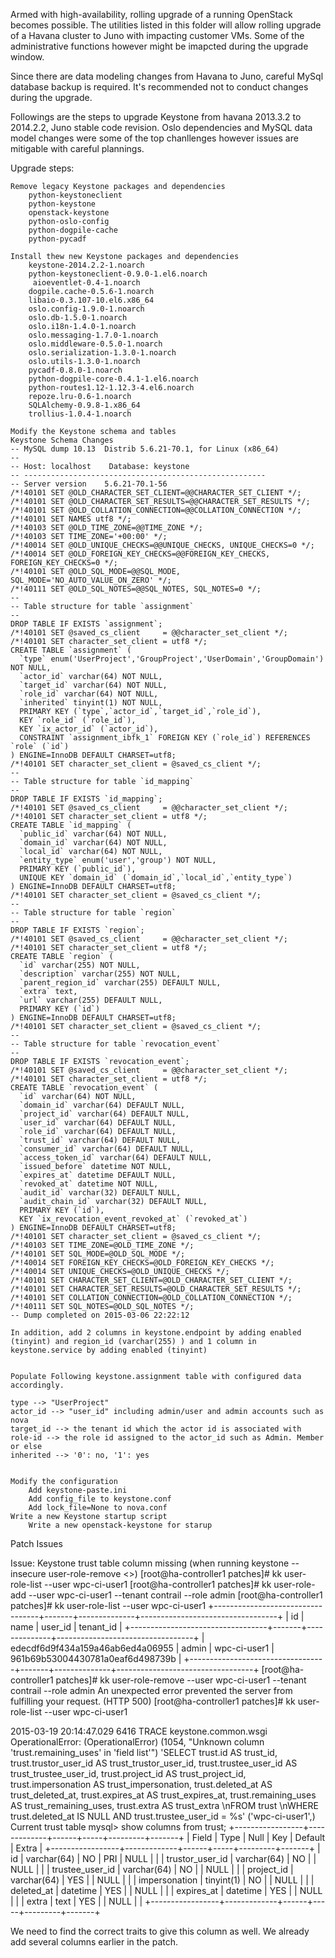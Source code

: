 Armed with high-availability, rolling upgrade of a running OpenStack becomes possible. The utilities listed in this folder will allow rolling upgrade of a Havana cluster to Juno with impacting customer VMs. Some of the administrative functions however might be imapcted during the upgrade window.

Since there are data modeling changes from Havana to Juno, careful MySql database backup is required. It's recommended not to conduct changes during the upgrade.

Followings are the steps to upgrade Keystone from havana 2013.3.2 to 2014.2.2, Juno stable code revision. Oslo dependencies and MySQL data model changes were some of the top chanllenges however issues are mitigable with careful plannings.  

Upgrade steps:


    Remove legacy Keystone packages and dependencies
        python-keystoneclient
        python-keystone 
        openstack-keystone
        python-oslo-config
        python-dogpile-cache
        python-pycadf

    Install thew new Keystone packages and dependencies
        keystone-2014.2.2-1.noarch
        python-keystoneclient-0.9.0-1.el6.noarch
         aioeventlet-0.4-1.noarch  
        dogpile.cache-0.5.6-1.noarch  
        libaio-0.3.107-10.el6.x86_64  
        oslo.config-1.9.0-1.noarch  
        oslo.db-1.5.0-1.noarch  
        oslo.i18n-1.4.0-1.noarch  
        oslo.messaging-1.7.0-1.noarch  
        oslo.middleware-0.5.0-1.noarch  
        oslo.serialization-1.3.0-1.noarch  
        oslo.utils-1.3.0-1.noarch  
        pycadf-0.8.0-1.noarch  
        python-dogpile-core-0.4.1-1.el6.noarch  
        python-routes1.12-1.12.3-4.el6.noarch  
        repoze.lru-0.6-1.noarch  
        SQLAlchemy-0.9.8-1.x86_64  
        trollius-1.0.4-1.noarch 

    Modify the Keystone schema and tables
    Keystone Schema Changes
    -- MySQL dump 10.13  Distrib 5.6.21-70.1, for Linux (x86_64)
    --
    -- Host: localhost    Database: keystone
    -- ------------------------------------------------------
    -- Server version    5.6.21-70.1-56
    /*!40101 SET @OLD_CHARACTER_SET_CLIENT=@@CHARACTER_SET_CLIENT */;
    /*!40101 SET @OLD_CHARACTER_SET_RESULTS=@@CHARACTER_SET_RESULTS */;
    /*!40101 SET @OLD_COLLATION_CONNECTION=@@COLLATION_CONNECTION */;
    /*!40101 SET NAMES utf8 */;
    /*!40103 SET @OLD_TIME_ZONE=@@TIME_ZONE */;
    /*!40103 SET TIME_ZONE='+00:00' */;
    /*!40014 SET @OLD_UNIQUE_CHECKS=@@UNIQUE_CHECKS, UNIQUE_CHECKS=0 */;
    /*!40014 SET @OLD_FOREIGN_KEY_CHECKS=@@FOREIGN_KEY_CHECKS, FOREIGN_KEY_CHECKS=0 */;
    /*!40101 SET @OLD_SQL_MODE=@@SQL_MODE, SQL_MODE='NO_AUTO_VALUE_ON_ZERO' */;
    /*!40111 SET @OLD_SQL_NOTES=@@SQL_NOTES, SQL_NOTES=0 */;
    --
    -- Table structure for table `assignment`
    --
    DROP TABLE IF EXISTS `assignment`;
    /*!40101 SET @saved_cs_client     = @@character_set_client */;
    /*!40101 SET character_set_client = utf8 */;
    CREATE TABLE `assignment` (
      `type` enum('UserProject','GroupProject','UserDomain','GroupDomain') NOT NULL,
      `actor_id` varchar(64) NOT NULL,
      `target_id` varchar(64) NOT NULL,
      `role_id` varchar(64) NOT NULL,
      `inherited` tinyint(1) NOT NULL,
      PRIMARY KEY (`type`,`actor_id`,`target_id`,`role_id`),
      KEY `role_id` (`role_id`),
      KEY `ix_actor_id` (`actor_id`),
      CONSTRAINT `assignment_ibfk_1` FOREIGN KEY (`role_id`) REFERENCES `role` (`id`)
    ) ENGINE=InnoDB DEFAULT CHARSET=utf8;
    /*!40101 SET character_set_client = @saved_cs_client */;
    --
    -- Table structure for table `id_mapping`
    --
    DROP TABLE IF EXISTS `id_mapping`;
    /*!40101 SET @saved_cs_client     = @@character_set_client */;
    /*!40101 SET character_set_client = utf8 */;
    CREATE TABLE `id_mapping` (
      `public_id` varchar(64) NOT NULL,
      `domain_id` varchar(64) NOT NULL,
      `local_id` varchar(64) NOT NULL,
      `entity_type` enum('user','group') NOT NULL,
      PRIMARY KEY (`public_id`),
      UNIQUE KEY `domain_id` (`domain_id`,`local_id`,`entity_type`)
    ) ENGINE=InnoDB DEFAULT CHARSET=utf8;
    /*!40101 SET character_set_client = @saved_cs_client */;
    --
    -- Table structure for table `region`
    --
    DROP TABLE IF EXISTS `region`;
    /*!40101 SET @saved_cs_client     = @@character_set_client */;
    /*!40101 SET character_set_client = utf8 */;
    CREATE TABLE `region` (
      `id` varchar(255) NOT NULL,
      `description` varchar(255) NOT NULL,
      `parent_region_id` varchar(255) DEFAULT NULL,
      `extra` text,
      `url` varchar(255) DEFAULT NULL,
      PRIMARY KEY (`id`)
    ) ENGINE=InnoDB DEFAULT CHARSET=utf8;
    /*!40101 SET character_set_client = @saved_cs_client */;
    --
    -- Table structure for table `revocation_event`
    --
    DROP TABLE IF EXISTS `revocation_event`;
    /*!40101 SET @saved_cs_client     = @@character_set_client */;
    /*!40101 SET character_set_client = utf8 */;
    CREATE TABLE `revocation_event` (
      `id` varchar(64) NOT NULL,
      `domain_id` varchar(64) DEFAULT NULL,
      `project_id` varchar(64) DEFAULT NULL,
      `user_id` varchar(64) DEFAULT NULL,
      `role_id` varchar(64) DEFAULT NULL,
      `trust_id` varchar(64) DEFAULT NULL,
      `consumer_id` varchar(64) DEFAULT NULL,
      `access_token_id` varchar(64) DEFAULT NULL,
      `issued_before` datetime NOT NULL,
      `expires_at` datetime DEFAULT NULL,
      `revoked_at` datetime NOT NULL,
      `audit_id` varchar(32) DEFAULT NULL,
      `audit_chain_id` varchar(32) DEFAULT NULL,
      PRIMARY KEY (`id`),
      KEY `ix_revocation_event_revoked_at` (`revoked_at`)
    ) ENGINE=InnoDB DEFAULT CHARSET=utf8;
    /*!40101 SET character_set_client = @saved_cs_client */;
    /*!40103 SET TIME_ZONE=@OLD_TIME_ZONE */;
    /*!40101 SET SQL_MODE=@OLD_SQL_MODE */;
    /*!40014 SET FOREIGN_KEY_CHECKS=@OLD_FOREIGN_KEY_CHECKS */;
    /*!40014 SET UNIQUE_CHECKS=@OLD_UNIQUE_CHECKS */;
    /*!40101 SET CHARACTER_SET_CLIENT=@OLD_CHARACTER_SET_CLIENT */;
    /*!40101 SET CHARACTER_SET_RESULTS=@OLD_CHARACTER_SET_RESULTS */;
    /*!40101 SET COLLATION_CONNECTION=@OLD_COLLATION_CONNECTION */;
    /*!40111 SET SQL_NOTES=@OLD_SQL_NOTES */;
    -- Dump completed on 2015-03-06 22:22:12
     
    In addition, add 2 columns in keystone.endpoint by adding enabled (tinyint) and region_id (varchar(255) ) and 1 column in keystone.service by adding enabled (tinyint)
     
     
    Populate Following keystone.assignment table with configured data accordingly.
     
    type --> "UserProject"
    actor_id --> "user_id" including admin/user and admin accounts such as nova
    target_id --> the tenant id which the actor id is associated with
    role-id --> the role id assigned to the actor_id such as Admin. Member or else  
    inherited --> '0': no, '1': yes


    Modify the configuration
        Add keystone-paste.ini
        Add config_file to keystone.conf
        Add lock_file=None to nova.conf
    Write a new Keystone startup script    
        Write a new openstack-keystone for starup

Patch Issues
 
Issue: Keystone trust table column missing
(when running keystone --insecure user-role-remove <>)
[root@ha-controller1 patches]# kk user-role-list --user wpc-ci-user1
[root@ha-controller1 patches]# kk user-role-add --user wpc-ci-user1 --tenant contrail --role admin
[root@ha-controller1 patches]# kk user-role-list --user wpc-ci-user1
+----------------------------------+-------+--------------+----------------------------------+
|                id                |  name |   user_id    |            tenant_id             |
+----------------------------------+-------+--------------+----------------------------------+
| edecdf6d9f434a159a46ab6ed4a06955 | admin | wpc-ci-user1 | 961b69b53004430781a0eaf6d498739b |
+----------------------------------+-------+--------------+----------------------------------+
[root@ha-controller1 patches]# kk user-role-remove --user wpc-ci-user1 --tenant contrail --role admin
An unexpected error prevented the server from fulfilling your request. (HTTP 500)
[root@ha-controller1 patches]# kk user-role-list --user wpc-ci-user1

 

2015-03-19 20:14:47.029 6416 TRACE keystone.common.wsgi OperationalError: (OperationalError) (1054, "Unknown column 'trust.remaining_uses' in 'field list'") 'SELECT trust.id AS trust_id, trust.trustor_user_id AS trust_trustor_user_id, trust.trustee_user_id AS trust_trustee_user_id, trust.project_id AS trust_project_id, trust.impersonation AS trust_impersonation, trust.deleted_at AS trust_deleted_at, trust.expires_at AS trust_expires_at, trust.remaining_uses AS trust_remaining_uses, trust.extra AS trust_extra \nFROM trust \nWHERE trust.deleted_at IS NULL AND trust.trustee_user_id = %s' ('wpc-ci-user1',)
Current trust table
mysql> show columns from trust;
+-----------------+-------------+------+-----+---------+-------+
| Field           | Type        | Null | Key | Default | Extra |
+-----------------+-------------+------+-----+---------+-------+
| id              | varchar(64) | NO   | PRI | NULL    |       |
| trustor_user_id | varchar(64) | NO   |     | NULL    |       |
| trustee_user_id | varchar(64) | NO   |     | NULL    |       |
| project_id      | varchar(64) | YES  |     | NULL    |       |
| impersonation   | tinyint(1)  | NO   |     | NULL    |       |
| deleted_at      | datetime    | YES  |     | NULL    |       |
| expires_at      | datetime    | YES  |     | NULL    |       |
| extra           | text        | YES  |     | NULL    |       |
+-----------------+-------------+------+-----+---------+-------+ 

We need to find the correct traits to give this column as well.  We already add several columns earlier in the patch. 
